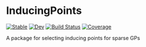# InducingPoints

[![Stable](https://img.shields.io/badge/docs-stable-blue.svg)](https://theogf.github.io/InducingPoints.jl/stable)
[![Dev](https://img.shields.io/badge/docs-dev-blue.svg)](https://theogf.github.io/InducingPoints.jl/dev)
[![Build Status](https://travis-ci.com/theogf/InducingPoints.jl.svg?branch=master)](https://travis-ci.com/theogf/InducingPoints.jl)
[![Coverage](https://coveralls.io/repos/github/theogf/InducingPoints.jl/badge.svg?branch=master)](https://coveralls.io/github/theogf/InducingPoints.jl?branch=master)

A package for selecting inducing points for sparse GPs
